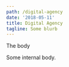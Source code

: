 ```yaml
---
path: /digital-agency
date: '2018-05-11'
title: Digital Agency
tagline: Some blurb
---
```

The body <p>Some internal body.</p>
